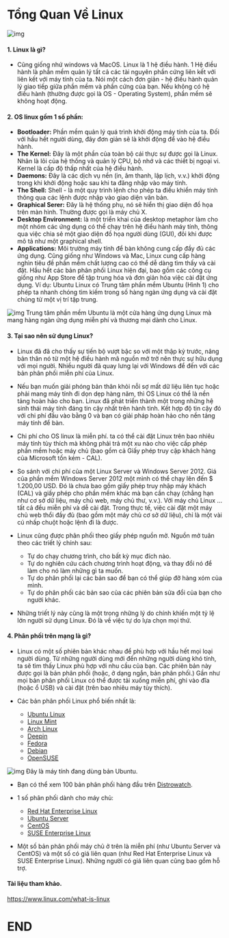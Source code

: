 # Tổng Quan Về Linux
 
![img](https://tinhte.vn/store/2017/04/4017202_1.jpg)

#### 1. Linux là gì?
- Cũng giống nhứ windows và MacOS. Linux là 1 hệ điều hành. 1 Hệ điều hành là phần mềm quản lý tất cả các tài nguyên phần cứng liên kết với liên kết với máy tính của ta. Nói một cách đơn giản - hệ điều hành quản lý giao tiếp giữa phần mềm và phần cứng của bạn. Nếu không có hệ điều hành (thường được gọi là OS - Operating System), phần mềm sẽ không hoạt động. 

#### 2. OS linux gồm 1 số phần:
- **Bootloader:** Phần mềm quản lý quá trình khởi động máy tính của ta. Đối với hầu hết người dùng, đây đơn giản sẽ là khởi động để vào hệ điều hành.
- **The Kernel:** Đây là một phần của toàn bộ cái thực sự được gọi là Linux. Nhân là lõi của hệ thống và quản lý CPU, bộ nhớ và các thiết bị ngoại vi. Kernel là cấp độ thấp nhất của hệ điều hành.
- **Daemons:** Đây là các dịch vụ nền (in, âm thanh, lập lịch, v.v.) khởi động trong khi khởi động hoặc sau khi ta đăng nhập vào máy tính.
- **The Shell:** Shell - là một quy trình lệnh cho phép ta điều khiển máy tính thông qua các lệnh được nhập vào giao diện văn bản.
- **Graphical Serer:** Đây là hệ thống phụ, nó sẽ hiển thị giao diện đồ họa trên màn hình. Thường được gọi là máy chủ X.
- **Desktop Environment:**  là một triển khai của desktop metaphor làm cho một nhóm các ứng dụng có thể chạy trên hệ điều hành máy tính, thông qua việc chia sẻ một giao diện đồ họa người dùng (GUI), đôi khi được mô tả như một graphical shell.
- **Applications:** Môi trường máy tính để bàn không cung cấp đầy đủ các ứng dụng. Cũng giống như Windows và Mac, Linux cung cấp hàng nghìn tiêu đề phần mềm chất lượng cao có thể dễ dàng tìm thấy và cài đặt. Hầu hết các bản phân phối Linux hiện đại, bao gồm các công cụ giống như App Store để tập trung hóa và đơn giản hóa việc cài đặt ứng dụng. Ví dụ: Ubuntu Linux có Trung tâm phần mềm Ubuntu (Hình 1) cho phép ta nhanh chóng tìm kiếm trong số hàng ngàn ứng dụng và cài đặt chúng từ một vị trí tập trung. 

![img](https://www.linux.com/sites/all/themes/custom/lcom/images/lf/software-center.png)
Trung tâm phần mềm Ubuntu là một cửa hàng ứng dụng Linux mà mang hàng ngàn ứng dụng miễn phí và thương mại dành cho Linux.

#### 3. Tại sao nên sử dụng Linux?
- Linux đã đã cho thấy sự tiến bộ vượt bậc so với một thập kỷ trước, nâng bản thân nó từ một hệ điều hành mã nguồn mở trở nên thực sự hữu dụng với mọi người. Nhiều người đã quay lưng lại với Windows để đến với các bản phân phối miễn phí của Linux.

- Nếu bạn muốn giải phóng bản thân khỏi nỗi sợ mất dữ liệu liên tục hoặc phải mang máy tính đi dọn dẹp hàng năm, thì OS Linux có thể là nền tảng hoàn hảo cho bạn. Linux đã phát triển thành một trong những hệ sinh thái máy tính đáng tin cậy nhất trên hành tinh. Kết hợp độ tin cậy đó với chi phí đầu vào bằng 0 và bạn có giải pháp hoàn hảo cho nền tảng máy tính để bàn.
- Chi phí cho OS linux là miễn phí. ta có thể cài đặt Linux trên bao nhiêu máy tính tùy thích mà không phải trả một xu nào cho việc cấp phép phần mềm hoặc máy chủ (bao gồm cả Giấy phép truy cập khách hàng của Microsoft tốn kém - CAL).
- So sánh với chi phí của một Linux Server và Windows Server 2012. Giá của phần mềm Windows Server 2012 một mình có thể chạy lên đến $ 1.200,00 USD. Đó là chưa bao gồm giấy phép truy nhập máy khách (CAL) và giấy phép cho phần mềm khác mà bạn cần chạy (chẳng hạn như cơ sở dữ liệu, máy chủ web, máy chủ thư, v.v.). Với máy chủ Linux ... tất cả đều miễn phí và dễ cài đặt. Trong thực tế, việc cài đặt một máy chủ web thổi đầy đủ (bao gồm một máy chủ cơ sở dữ liệu), chỉ là một vài cú nhấp chuột hoặc lệnh đi là được.
- Linux cũng được phân phối theo giấy phép nguồn mở. Nguồn mở tuân theo các triết lý chính sau:
  - Tự do chạy chương trình, cho bất kỳ mục đích nào.
  - Tự do nghiên cứu cách chương trình hoạt động, và thay đổi nó để làm cho nó làm những gì ta muốn.
  - Tự do phân phối lại các bản sao để bạn có thể giúp đỡ hàng xóm của mình.
  - Tự do phân phối các bản sao của các phiên bản sửa đổi của bạn cho người khác.
- Những triết lý này cũng là một trong những lý do chính khiến một tỷ lệ lớn người sử dụng Linux. Đó là về việc tự do lựa chọn mọi thứ.

#### 4. Phân phối trên mạng là gì?
- Linux có một số phiên bản khác nhau để phù hợp với hầu hết mọi loại người dùng. Từ những người dùng mới đến những người dùng khó tính, ta sẽ tìm thấy Linux phù hợp với nhu cầu của bạn. Các phiên bản này được gọi là bản phân phối (hoặc, ở dạng ngắn, bản phân phối.) Gần như mọi bản phân phối Linux có thể được tải xuống miễn phí, ghi vào đĩa (hoặc ổ USB) và cài đặt (trên bao nhiêu máy tùy thích).
- Các bản phân phối Linux phổ biến nhất là:

  - [Ubuntu Linux](https://www.ubuntu.com/)
  - [Linux Mint](https://www.linuxmint.com/)
  - [Arch Linux](https://www.archlinux.org/)
  - [Deepin](https://www.deepin.org/en/)
  - [Fedora](https://getfedora.org/)
  - [Debian](https://www.debian.org/)
  - [OpenSUSE](https://www.opensuse.org/)
  
![img](https://tr4.cbsistatic.com/hub/i/r/2019/03/25/cb99b9c1-80c5-46ed-8f0f-7d11211dc9f1/thumbnail/768x432/b4b49c334462aee56b0ffa156d7dff4c/20190318ubuntu1904jack.jpg)
Đây là máy tính đang dùng bản Ubuntu.

- Bạn có thể xem 100 bản phân phối hàng đầu trên [Distrowatch](https://distrowatch.com/).
- 1 số phân phối dành cho máy chủ:

  - [Red Hat Enterprise Linux](https://www.redhat.com/en)
  - [Ubuntu Server](https://www.ubuntu.com/download/server)
  - [CentOS](https://www.centos.org/)
  - [SUSE Enterprise Linux](https://www.suse.com/products/server/)

- Một số bản phân phối máy chủ ở trên là miễn phí (như Ubuntu Server và CentOS) và một số có giá liên quan (như Red Hat Enterprise Linux và SUSE Enterprise Linux). Những người có giá liên quan cũng bao gồm hỗ trợ.

#### Tài liệu tham khảo.
https://www.linux.com/what-is-linux
# END 
  



